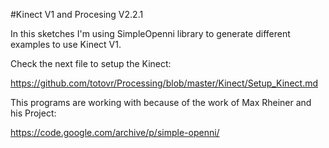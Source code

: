 #Kinect V1 and Procesing V2.2.1

In this sketches I'm using SimpleOpenni library to generate different
examples to use Kinect V1.

Check the next file to setup the Kinect:

  https://github.com/totovr/Processing/blob/master/Kinect/Setup_Kinect.md

This programs are working with because of the work of Max Rheiner and his Project:

  https://code.google.com/archive/p/simple-openni/

